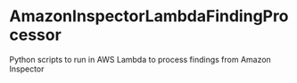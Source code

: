 # AmazonInspectorLambdaFindingProcessor
Python scripts to run in AWS Lambda to process findings from Amazon Inspector
